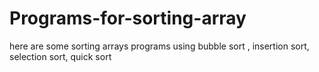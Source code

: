# Programs-for-sorting-array
here are some sorting arrays programs using bubble sort , insertion sort, selection sort, quick sort
